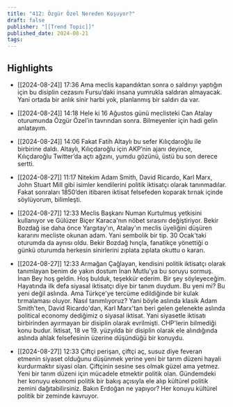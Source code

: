 ```yaml
---
title: "412: Özgür Özel Nereden Koşuyor?"
draft: false
publisher: "[[Trend Topic]]"
published_date: 2024-08-21
tags:
---
```



## Highlights
* [[2024-08-24]] 17:36  Ama meclis kapandıktan sonra o saldırıyı yaptığın için bu disiplin cezasını Fursu’daki insana yumrukla saldıran almayacak. Yani ortada bir anlık sinir harbi yok, planlanmış bir saldırı da var.

* [[2024-08-24]] 14:18  Hele ki 16 Ağustos günü meclisteki Can Atalay oturumunda Özgür Özel’in tavrından sonra. Bilmeyenler için hadi gelin anlatayım.

* [[2024-08-24]] 14:06  Fakat Fatih Altaylı bu sefer Kılıçdaroğlu ile birbirine daldı. Altaylı, Kılıçdaroğlu için AKP’nin ajanı deyince, Kılıçdaroğlu Twitter’da açtı ağzını, yumdu gözünü, üstü bu son derece sertti.

* [[2024-08-27]] 11:17  Nitekim Adam Smith, David Ricardo, Karl Marx, John Stuart Mill gibi isimler kendilerini politik iktisatçı olarak tanınmadılar. Fakat sonraları 1850’den itibaren iktisat felsefeden koparak tırnak içinde söylüyorum, bilimleşti.

* [[2024-08-27]] 12:33  Meclis Başkanı Numan Kurtulmuş yetkisini kullanıyor ve Gülüzer Biçer Karaca'nın nöbet sırasını değiştiriyor. Bekir Bozdağ ise daha önce Yargıtay'ın, Atalay'ın meclis üyeliğini düşüren kararını mecliste okunan adam. Yani sembolik bir tip. 30 Ocak'taki oturumda da aynısı oldu. Bekir Bozdağ hınçla, fanatikçe yönettiği o günkü oturumda herkesin sinirlerini zıplata zıplata okuttu o kararı.

* [[2024-08-27]] 12:33  Armağan Çağlayan, kendisini politik iktisatçı olarak tanımlayan benim de yakın dostum İnan Mutlu'ya bu soruyu sormuş. İnan Bey hoş geldin. Hoş bulduk, teşekkür ederim. Bir şey söyleyeceğim. Hayatında ilk defa siyasal iktisatçı diye bir tanım duydum. Bu yeni mi? Bu yeni değil aslında. Ama Türkçe'ye tercüme edildiğinde bir kulak tırmalaması oluyor. Nasıl tanımlıyoruz? Yani böyle aslında klasik Adam Smith'ten, David Ricardo'dan, Karl Marx'tan beri gelen gelenekte aslında political economy dediğimiz o siyasal iktisat. Yani siyasetle iktisatı birbirinden ayırmayan bir disiplin olarak evrilmişti. CHP'lerin bilmediği konu budur. İktisat, 18 ve 19. yüzyılda bir disiplin olarak ele alındığında aslında ahlak felsefesinin üzerine düşündüğü bir konuydu.

* [[2024-08-27]] 12:33  Çiftçi perişan, çiftçi aç, susuz diye feveran etmenin siyaset olduğunu düşünmek yerine yeni bir tarım düzeni hayali kurdurmaktır siyasi olan. Çiftçinin sesine ses olmak güzel ama yetmez. Yeni bir tarım düzeni için mücadele etmektir politik olan. Gündemdeki her konuyu ekonomi politik bir bakış açısıyla ele alıp kültürel politik zemini dağıtabilirsiniz. Bakın Erdoğan ne yapıyor? Her konuyu kültürel politik bir zeminde kavruyor.

